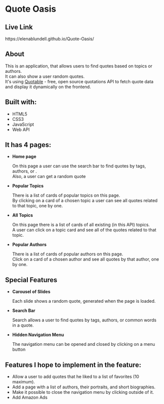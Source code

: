 <h1>Quote Oasis</h1>

<h2>Live Link</h2>

<p>https://elenablundell.github.io/Quote-Oasis/</p>

<h2>About</h2>

<p>This is an application, that allows users to find quotes based on topics or authors.<br>
    It can also show a user random quotes. <br>
    It's using <a href="https://github.com/lukePeavey/quotable">Quotable</a> - free, open source quotations API to fetch quote data and display it dynamically on the frontend.</p>

<h2>Built with:</h2>
<ul>
    <li>HTML5</li>
    <li>CSS3</li>
    <li>JavaScript</li>
    <li>Web API</li>
</ul>

<h2>It has 4 pages:</h2>
<ul>
  <li><b>Home page</b></li>
    <p>On this page a user can use the search bar to find quotes by tags, authors, or .<br>
        Also, a user can get a random quote</p>
  <li><b>Popular Topics</b></li>
    <p>There is a list of cards of popular topics on this page.<br>
        By clicking on a card of a chosen topic a user can see all quotes related to that topic, one by one.</p>
  <li><b>All Topics</b></li>
    <p>On this page there is a list of cards of all existing (in this API) topics.<br>
        A user can click on a topic card and see all of the quotes related to that topic.</p>
  <li><b>Popular Authors</b></li>
    <p>There is a list of cards of popular authors on this page.<br>
        Click on a card of a chosen author and see all quotes by that author, one by one.</p>
</ul>

<h2> Special Features</h2>
<ul>
    <li><b>Carousel of Slides</b></li>
        <p>Each slide shows a random quote, generated when the page is loaded. </p>
    <li><b>Search Bar</b></li>
        <p>Search allows a user to find quotes by tags, authors, or common words in a quote.</p>
    <li><b>Hidden Navigation Menu</b></li>
        <p>The navigation menu can be opened and closed by clicking on a menu button</p>
</ul>

<h2>Features I hope to implement in the feature:</h2>
<ul>
    <li>Allow a user to add quotes that he liked to a list of favorites (10 maximum).</li>
    <li>Add a page with a list of authors, their portraits, and short biographies.</li>
    <li>Make it possible to close the navigation menu by clicking outside of it.</li>
    <li>Add Amazon Ads</li>
</ul>
  

